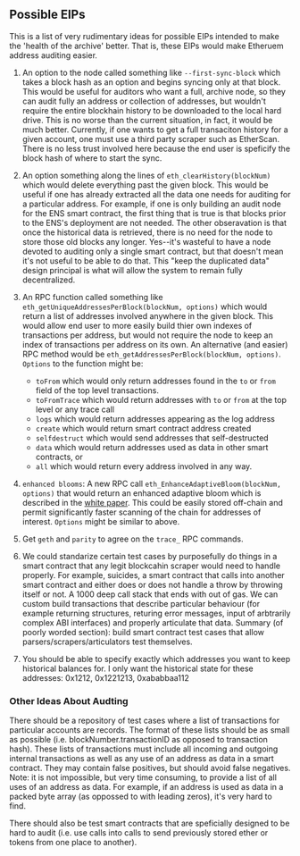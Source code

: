 ## Possible EIPs

This is a list of very rudimentary ideas for possible EIPs intended to make the 'health of the archive' better. That is, these EIPs would make Etheruem address auditing easier.

1. An option to the node called something like `--first-sync-block` which takes a block hash as an option and begins syncing only at that block. This would be useful for auditors who want a full, archive node, so they can audit fully an address or collection of addresses, but wouldn't require the entire blockhain history to be downloaded to the local hard drive. This is no worse than the current situation, in fact, it would be much better. Currently, if one wants to get a full transaciton history for a given account, one must use a third party scraper such as EtherScan. There is no less trust involved here because the end user is speficify the block hash of where to start the sync.


2. An option something along the lines of `eth_clearHistory(blockNum)` which would delete everything past the given block. This would be useful if one has already extracted all the data one needs for auditing for a particular address. For example, if one is only building an audit node for the ENS smart contract, the first thing that is true is that blocks prior to the ENS's deployment are not needed. The other obseravation is that once the historical data is retrieved, there is no need for the node to store those old blocks any longer. Yes--it's wasteful to have a node devoted to auditing only a single smart contract, but that doesn't mean it's not useful to be able to do that. This "keep the duplicated data" design principal is what will allow the system to remain fully decentralized.


3. An RPC function called something like `eth_getUniqueAddressesPerBlock(blockNum, options)` which would return a list of addresses involved anywhere in the given block. This would allow end user to more easily build thier own indexes of transactions per address, but would not require the node to keep an index of transactions per address on its own. An alternative (and easier) RPC method would be `eth_getAddressesPerBlock(blockNum, options)`. `Options` to the function might be:

    - `toFrom` which would only return addresses found in the `to` or `from` field of the top level transactions.
    - `toFromTrace` which would return addresses with `to` or `from` at the top level or any trace call
    - `logs` which would return addresses appearing as the log address
    - `create` which would return smart contract address created
    - `selfdestruct` which would send addresses that self-destructed
    - `data` which would return addresses used as data in other smart contracts, or
    - `all` which would return every address involved in any way.

4. `enhanced blooms`: A new RPC call `eth_EnhanceAdaptiveBloom(blockNum, options)` that would return an enhanced adaptive bloom which is described in the [white paper](../../src/other/papers). This could be easily stored off-chain and permit significantly faster scanning of the chain for addresses of interest. `Options` might be similar to above.


5. Get `geth` and `parity` to agree on the `trace_` RPC commands.

6. We could standarize certain test cases by purposefully do things in a smart contract that any legit blockcahin scraper would need to handle properly. For example, suicides, a smart contract that calls into another smart contract and either does or does not handle a throw by throwing itself or not. A 1000 deep call stack that ends with out of gas. We can custom build transactions that describe particular behaviour (for example returning structures, returing error messages, input of arbtrarily complex ABI interfaces) and properly articulate that data. Summary (of poorly worded section): build smart contract test cases that allow parsers/scrapers/articulators test themselves.

7. You should be able to specify exactly which addresses you want to keep historical balances for. I only want the historical state for these addresses: 0x1212, 0x1221213, 0xababbaa112

### Other Ideas About Audting

There should be a repository of test cases where a list of transactions for particular accounts are records. The format of these lists should be as small as possible (i.e. blockNumber.transactionID as opposed to transaction hash). These lists of transactions must include all incoming and outgoing internal transactions as well as any use of an address as data in a smart contract. They may contain false positives, but should avoid false negatives. Note: it is not impossible, but very time consuming, to provide a list of all uses of an address as data. For example, if an address is used as data in a packed byte array (as oppossed to with leading zeros), it's very hard to find.

There should also be test smart contracts that are speficially designed to be hard to audit (i.e. use calls into calls to send previously stored ether or tokens from one place to another).

